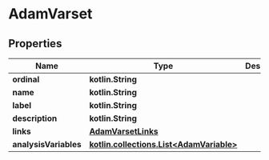 
# AdamVarset

## Properties
| Name | Type | Description | Notes |
| ------------ | ------------- | ------------- | ------------- |
| **ordinal** | **kotlin.String** |  |  [optional] |
| **name** | **kotlin.String** |  |  [optional] |
| **label** | **kotlin.String** |  |  [optional] |
| **description** | **kotlin.String** |  |  [optional] |
| **links** | [**AdamVarsetLinks**](AdamVarsetLinks.md) |  |  [optional] |
| **analysisVariables** | [**kotlin.collections.List&lt;AdamVariable&gt;**](AdamVariable.md) |  |  [optional] |



